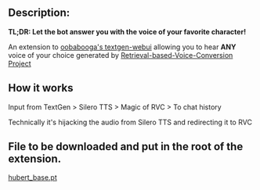 ## Description:
**TL;DR: Let the bot answer you with the voice of your favorite character!** 

An extension to [oobabooga's textgen-webui](https://github.com/oobabooga/text-generation-webui) allowing you to hear **ANY** voice of your choice generated by [Retrieval-based-Voice-Conversion Project](https://github.com/RVC-Project/Retrieval-based-Voice-Conversion-WebU)

## How it works

Input from TextGen > Silero TTS > Magic of RVC > To chat history

Technically it's hijacking the audio from Silero TTS and redirecting it to RVC

## File to be downloaded and put in the root of the extension.

[hubert_base.pt](https://huggingface.co/lj1995/VoiceConversionWebUI/blob/main/hubert_base.pt)
